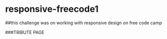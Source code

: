 # responsive-freecode1
##this challenge was on working with responsive design on free code camp 

###TRIBUTE PAGE

